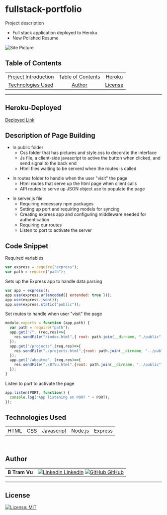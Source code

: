 # fullstack-portfolio

Project description 
* Full stack application deployed to Heroku
* New Polished Resume 

![Site Picture](public/css/pictures/readme.png)  

## Table of Contents 

| |||
|:-:|:-:|:-:|
|[Project Introduction](#fullstack-portfolio) | [Table of Contents](#table-of-contents) | [Heroku](#heroku-deployed) |  [Description of Page Building](#Description-of-Page-Building)| [Code Snippets](#code-snippet) 
| [Technologies Used](#Technologies-Used) |  [Author](#author) | [License](#License)

---

## Heroku-Deployed

[Deployed Link](https://vu-portfolio.herokuapp.com/)

## Description of Page Building 
* In public folder
   <ul> 
  <li> Css folder that has pictures and style.css to decorate the interface
  <li> Js file, a client-side javascript to active the button when clicked, and send signal to the back end
  <li> Html files waiting to be serverd when the routes is called 
  </li>
  </ul>

- In routes folder to handle when the user "visit" the page
  <ul> 
  <li> Html routes that serve up the html page when client calls
  <li> API routes to serve up JSON object use to populate the page 
  </li>
  </ul>



* In server.js file
   <ul> 
  <li> Requiring necessary npm packages
  <li> Setting up port and requiring models for syncing
  <li> Creating express app and configuring middleware needed for authentication
  <li> Requiring our routes
  <li> Listen to port to activate the server 
  </li>
  </ul>




## Code Snippet

Required variables 
``` Javascript
var express = require("express");
var path = require("path");
```

Sets up the Express app to handle data parsing
``` Javascript
var app = express();
app.use(express.urlencoded({ extended: true }));
app.use(express.json());
app.use(express.static("public"));
```

Set routes to handle when user "visit" the page 
``` Javascript
module.exports = function (app,path) {
  var path = require("path");
  app.get("/", (req,res)=>{
    res.sendFile("/index.html",{ root: path.join(__dirname, "./public") })
  });
  app.get("/projects",(req,res)=>{
    res.sendFile("./projects.html",{root: path.join(__dirname, "../public")})
  });
  app.get("/aboutme", (req,res)=>{
    res.sendFile("./BTVu.html",{root: path.join(__dirname, "../public")})
  });
}
```

Listen to port to activate the page
``` Javascript 
app.listen(PORT, function() {
  console.log("App listening on PORT " + PORT);
});

```

## Technologies Used

||||||
|:-:|:-:|:-:|:-:|:-:|
|[HTML](https://developer.mozilla.org/en-US/docs/Web/HTML) | [CSS](https://developer.mozilla.org/en-US/docs/Web/CSS) | [Javascript](https://developer.mozilla.org/en-US/docs/Web/JavaScript) |[Node.js](https://nodejs.org/en/) |[Express](https://expressjs.com/)| [Heroku](https://heroku.com/) | [GitHub](https://github.com/)

<br>

## Author

| | |
| --- | --- |
|**B Tram Vu**|[![Linkedin](https://i.stack.imgur.com/gVE0j.png) LinkedIn](https://www.linkedin.com/in/b-tram-vu/) [![GitHub](https://i.stack.imgur.com/tskMh.png) GitHub](https://github.com/vubao2303) | [![Portfolio](https://i.stack.imgur.com/gVE0j.png) Portfolio](https://www.linkedin.com/in/b-tram-vu-866250121/)


---

## License

[![License: MIT](https://img.shields.io/badge/License-MIT-yellow.svg)](https://opensource.org/licenses/MIT)
